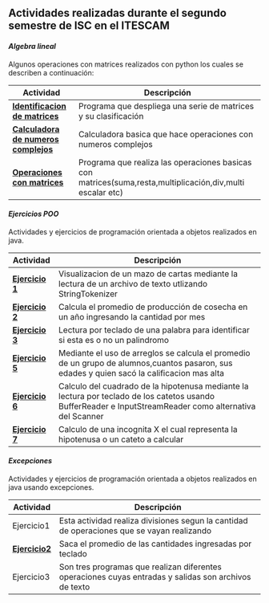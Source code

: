 ## Actividades realizadas durante el segundo semestre de ISC en el ITESCAM
#### *Algebra lineal*
Algunos operaciones con matrices realizados con python los cuales se describen a continuación:

| Actividad| Descripción |
| --- | --- |
| [**Identificacion de matrices**](Algebra%20Lineal/Identificación%20de%20matrices)| Programa que despliega una serie de matrices y su clasificación|
| [**Calculadora de numeros complejos**](Algebra%20Lineal/Calculadora%20numeros%20complejos)|Calculadora basica que hace operaciones con numeros complejos|
| [**Operaciones con matrices**](Algebra%20Lineal/Operaciones%20con%20matrices)|Programa que realiza las operaciones basicas con matrices(suma,resta,multiplicación,div,multi escalar etc)|

#### *Ejercicios POO*
Actividades y ejercicios de programación orientada a objetos realizados en java.

| Actividad| Descripción |
| --- | --- |
| [**Ejercicio 1**](Ejercicios%20POO/ejercicio1/README.md) |Visualizacion de un mazo de cartas mediante la lectura de un archivo de texto utlizando StringTokenizer|
| [**Ejercicio 2**](Ejercicios%20POO/ejercicio2/README.md) |Calcula el promedio de producción de cosecha en un año ingresando la cantidad por mes |
| [**Ejercicio 3**](Ejercicios%20POO/Ejercicio3/README.md) |Lectura por teclado de una palabra para identificar si esta es o no un palindromo|
| [**Ejercicio 5**](Ejercicios%20POO/Ejercicio5/README.md)|Mediante el uso de arreglos se calcula el promedio de un grupo de alumnos,cuantos pasaron, sus edades y quien sacó la calificacion mas alta|
| [**Ejercicio 6**](Ejercicios%20POO/ejercicio6/README.md) |Calculo del cuadrado de la hipotenusa mediante la lectura por teclado de los catetos usando BufferReader e InputStreamReader como alternativa del Scanner|
| [**Ejercicio 7**](Ejercicios%20POO/ejercicio7/README.md) |Calculo de una incognita X el cual representa la hipotenusa o un cateto a calcular |


#### *Excepciones*
Actividades y ejercicios de programación orientada a objetos realizados en java usando excepciones.

| Actividad|Descripción |
|---|---|
|Ejercicio1|Esta actividad realiza divisiones segun la cantidad de operaciones que se vayan realizando|
|[**Ejercicio2**](/Excepciones/Ejercicio%202)|Saca el promedio de las cantidades ingresadas por teclado|
|Ejercicio3|Son tres programas que realizan diferentes operaciones cuyas entradas y salidas son archivos de texto|
